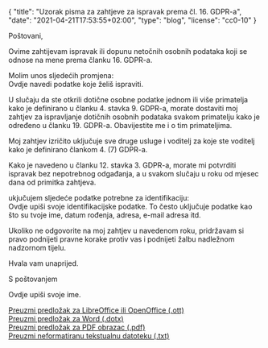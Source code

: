 {
    "title": "Uzorak pisma za zahtjeve za ispravak prema čl. 16. GDPR-a",
    "date": "2021-04-21T17:53:55+02:00",
    "type": "blog",
    "license": "cc0-10"
}

<div class="blog-letter">
<p>Poštovani,</p>

<p>Ovime zahtijevam ispravak ili dopunu netočnih osobnih podataka koji se odnose na mene prema članku 16. GDPR-a.</p>

<p>Molim unos sljedećih promjena:<br>
<span class="blog-letter-fill-in">Ovdje navedi podatke koje želiš ispraviti.</span></p>

<p>U slučaju da ste otkrili dotične osobne podatke jednom ili više primatelja kako je definirano u članku 4. stavka 9. GDPR-a, morate dostaviti moj zahtjev za ispravljanje dotičnih osobnih podataka svakom primatelju kako je određeno u članku 19. GDPR-a. Obavijestite me i o tim primateljima.</p>

<p>Moj zahtjev izričito uključuje  sve druge usluge i voditelj za koje ste voditelj kako je definirano člankom 4. (7) GDPR-a.</p>

<p>Kako je navedeno u članku 12. stavka 3. GDPR-a, morate mi potvrditi ispravak bez nepotrebnog odgađanja, a u svakom slučaju u roku od mjesec dana od primitka zahtjeva.</p>

<p>ukjučujem sljedeće podatke potrebne za identifikaciju:<br>
<span class="blog-letter-fill-in">Ovdje upiši svoje identifikacijske podatke. To često uključuje podatke kao što su tvoje ime, datum rođenja, adresa, e-mail adresa itd.</span></p>

<p>Ukoliko ne odgovorite na moj zahtjev u navedenom roku, pridržavam si pravo podnijeti pravne korake protiv vas i podnijeti žalbu nadležnom nadzornom tijelu.</p>

<p>Hvala vam unaprijed.</p>

<p>S poštovanjem</p>

<p><span class="blog-letter-fill-in">Ovdje upiši svoje ime.</span></p>
</div>

<a href="/downloads/uzorak-pismo-gdpr-ispravljanje-zahtjev-osobnipodaci.org.ott" class="button button-primary" style="margin-bottom: 10px;">Preuzmi predložak za LibreOffice ili OpenOffice (.ott)</a><br>
<a href="/downloads/uzorak-pismo-gdpr-ispravljanje-zahtjev-osobnipodaci.org.dotx" class="button button-secondary" style="margin-bottom: 10px;">Preuzmi predložak za Word (.dotx)</a><br>
<a href="/downloads/uzorak-pismo-gdpr-ispravljanje-zahtjev-osobnipodaci.org.pdf" class="button button-secondary" style="margin-bottom: 10px;">Preuzmi predložak za PDF obrazac (.pdf)</a><br>
<a href="/downloads/uzorak-pismo-gdpr-ispravljanje-zahtjev-osobnipodaci.org.txt" class="button button-secondary">Preuzmi neformatiranu tekstualnu datoteku (.txt)</a>

